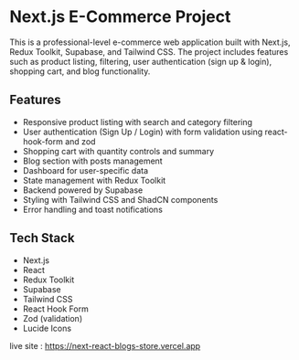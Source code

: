 # Next.js E-Commerce Project

This is a professional-level e-commerce web application built with Next.js, Redux Toolkit, Supabase, and Tailwind CSS. The project includes features such as product listing, filtering, user authentication (sign up & login), shopping cart, and blog functionality.

## Features

- Responsive product listing with search and category filtering
- User authentication (Sign Up / Login) with form validation using react-hook-form and zod
- Shopping cart with quantity controls and summary
- Blog section with posts management
- Dashboard for user-specific data
- State management with Redux Toolkit
- Backend powered by Supabase
- Styling with Tailwind CSS and ShadCN components
- Error handling and toast notifications

## Tech Stack

- Next.js
- React
- Redux Toolkit
- Supabase
- Tailwind CSS
- React Hook Form
- Zod (validation)
- Lucide Icons






live site : https://next-react-blogs-store.vercel.app
